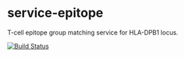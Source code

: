 # service-epitope
T-cell epitope group matching service for HLA-DPB1 locus.

[![Build Status](https://travis-ci.org/nmdp-bioinformatics/service-epitope.svg?branch=master)](https://travis-ci.org/nmdp-bioinformatics/service-epitope)
